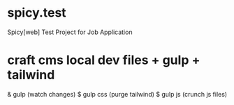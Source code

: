 # spicy.test
Spicy[web] Test Project for Job Application

# craft cms local dev files + gulp + tailwind
& gulp (watch changes)
$ gulp css (purge tailwind)
$ gulp js (crunch js files)
